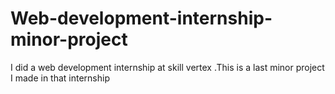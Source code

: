 # Web-development-internship-minor-project
I did a web development internship at skill vertex .This is a last minor project I made in that internship 
